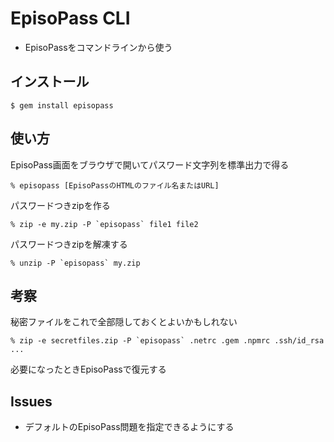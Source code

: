 # EpisoPass CLI

- EpisoPassをコマンドラインから使う

## インストール

    $ gem install episopass

## 使い方

EpisoPass画面をブラウザで開いてパスワード文字列を標準出力で得る

    % episopass [EpisoPassのHTMLのファイル名またはURL]

パスワードつきzipを作る

    % zip -e my.zip -P `episopass` file1 file2

パスワードつきzipを解凍する

    % unzip -P `episopass` my.zip

## 考察

秘密ファイルをこれで全部隠しておくとよいかもしれない

    % zip -e secretfiles.zip -P `episopass` .netrc .gem .npmrc .ssh/id_rsa ...

必要になったときEpisoPassで復元する

## Issues

- デフォルトのEpisoPass問題を指定できるようにする
